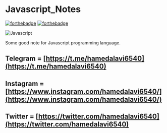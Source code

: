 # Javascript_Notes

[![forthebadge](https://forthebadge.com/images/badges/built-with-love.svg)](https://github.com/Hamed2012-dr)
[![forthebadge](https://forthebadge.com/images/badges/made-with-javascript.svg)](https://github.com/Hamed2012-dr)

![Javascript](https://www.educative.io/api/page/5330288608542720/image/download/6288755792019456)

Some good note for Javascript programming language.

## Telegram = [https://t.me/hamedalavi6540](https://t.me/hamedalavi6540)

## Instagram = [https://www.instagram.com/hamedalavi6540/](https://www.instagram.com/hamedalavi6540/)

## Twitter = [https://twitter.com/hamedalavi6540](https://twitter.com/hamedalavi6540)
